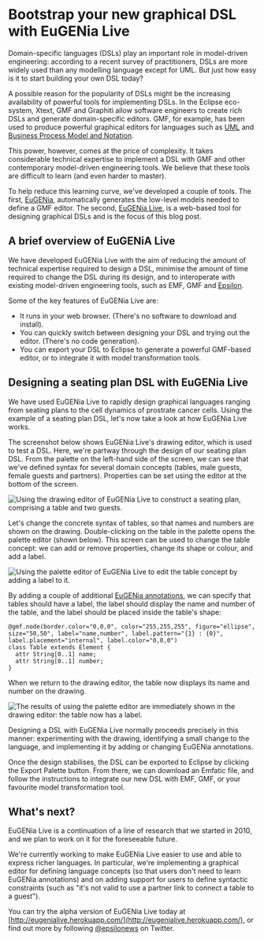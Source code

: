 Bootstrap your new graphical DSL with EuGENia Live
==================================================
Domain-specific languages (DSLs) play an important role
in model-driven engineering: according to a recent survey of practitioners, DSLs are more widely used than any modelling language except for UML. But just how easy is it to start building your own DSL today?

A possible reason for the popularity of DSLs might be the increasing availability of powerful tools for implementing DSLs. In the Eclipse eco-system, Xtext, GMF and Graphiti allow software engineers to create rich DSLs and generate domain-specific editors. GMF, for example, has been used to produce powerful graphical editors for languages such as [UML](http://wiki.eclipse.org/MDT-UML2Tools) and [Business Process Model and Notation](http://www.bonitasoft.com/overview/bonita-studio).

This power, however, comes at the price of complexity. It takes considerable technical expertise to implement a DSL with GMF and other contemporary model-driven engineering tools. We believe that these tools are difficult to learn (and even harder to master).

To help reduce this learning curve, we've developed a couple of tools. The first, [EuGENia](http://www.eclipse.org/epsilon/doc/eugenia/), automatically generates the low-level models needed to define a GMF editor. The second, [EuGENia Live](http://eugenialive.herokuapp.com/), is a web-based tool for designing graphical DSLs and is the focus of this blog post.


A brief overview of EuGENiA Live
--------------------------------
We have developed EuGENia Live with the aim of reducing the amount of technical expertise required to design a DSL, minimise the amount of time required to change the DSL during its design, and to interoperate with existing model-driven engineering tools, such as EMF, GMF and [Epsilon](http://www.eclipse.org/epsilon).

Some of the key features of EuGENia Live are:

* It runs in your web browser. (There's no software to download and install).
* You can quickly switch between designing your DSL and trying out the editor. (There's no code generation).
* You can export your DSL to Eclipse to generate a powerful GMF-based editor, or to integrate it with model transformation tools.

Designing a seating plan DSL with EuGENia Live
----------------------------------------------
We have used EuGENia Live to rapidly design graphical languages ranging from seating plans to the cell dynamics of prostrate cancer cells. Using the example of a seating plan DSL, let's now take a look at how EuGENia Live works.

The screenshot below shows EuGENia Live's drawing editor, which is used to test a DSL. Here, we're partway through the design of our seating plan DSL. From the palette on the left-hand side of the screen, we can see that we've defined syntax for several domain concepts (tables, male guests, female guests and partners). Properties can be set using the editor at the bottom of the screen.

![Using the drawing editor of EuGENia Live to construct a seating plan, comprising a table and two guests.](../../../../raw/master/doc/overview/img/initial.png)

Let's change the concrete syntax of tables, so that names and numbers are shown on the drawing. Double-clicking on the table in the palette opens the palette editor (shown below). This screen can be used to change the table concept: we can add or remove properties, change its shape or colour, and add a label.

![Using the palette editor of EuGENia Live to edit the table concept by adding a label to it.](../../../../raw/master/doc/overview/img/editor.png)

By adding a couple of additional [EuGENia annotations](http://www.eclipse.org/epsilon/doc/articles/eugenia-gmf-tutorial/), we can specify that tables should have a label, the label should display the name and number of the table, and the label should be placed inside the table's shape:

    @gmf.node(border.color="0,0,0", color="255,255,255", figure="ellipse", size="50,50", label="name,number", label.pattern="{1} : {0}", label.placement="internal", label.color="0,0,0")
    class Table extends Element {
      attr String[0..1] name;
      attr String[0..1] number;
    }

When we return to the drawing editor, the table now displays its name and number on the drawing.

![The results of using the palette editor are immediately shown in the drawing editor: the table now has a label.](../../../../raw/master/doc/overview/img/final.png)

Designing a DSL with EuGENia Live normally proceeds precisely in this manner: experimenting with the drawing, identifying a small change to the language, and implementing it by adding or changing EuGENia annotations.

Once the design stabilises, the DSL can be exported to Eclipse by clicking the Export Palette button. From there, we can download an Emfatic file, and follow the instructions to integrate our new DSL with EMF, GMF, or your favourite model transformation tool.

What's next?
------------
EuGENia Live is a continuation of a line of research that we started in 2010, and we plan to work on it for the foreseeable future.

We're currently working to make EuGENia Live easier to use and able to express richer languages. In particular, we're implementing a graphical editor for defining language concepts (so that users don't need to learn EuGENia annotations) and on adding support for users to define syntactic constraints (such as "it's not valid to use a partner link to connect a table to a guest").

You can try the alpha version of EuGENia Live today at [http://eugenialive.herokuapp.com/](http://eugenialive.herokuapp.com/), or find out more by following [@epsilonews](https://www.twitter.com/epsilonews) on Twitter.